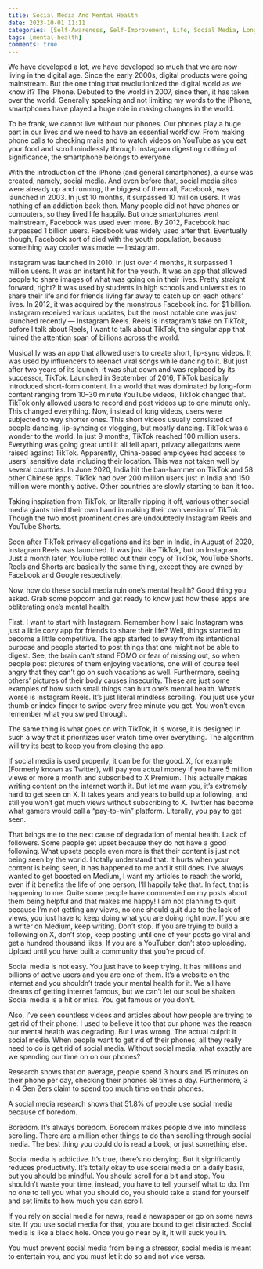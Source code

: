 ```yaml
---
title: Social Media And Mental Health
date: 2023-10-01 11:11
categories: [Self-Awareness, Self-Improvement, Life, Social Media, Longform]
tags: [mental-health]
comments: true
---
```


We have developed a lot, we have developed so much that we are now living in the digital age. Since the early 2000s, digital products were going mainstream. But the one thing that revolutionized the digital world as we know it? The iPhone. Debuted to the world in 2007, since then, it has taken over the world. Generally speaking and not limiting my words to the iPhone, smartphones have played a huge role in making changes in the world.

To be frank, we cannot live without our phones. Our phones play a huge part in our lives and we need to have an essential workflow. From making phone calls to checking mails and to watch videos on YouTube as you eat your food and scroll mindlessly through Instagram digesting nothing of significance, the smartphone belongs to everyone.

With the introduction of the iPhone (and general smartphones), a curse was created, namely, social media. And even before that, social media sites were already up and running, the biggest of them all, Facebook, was launched in 2003. In just 10 months, it surpassed 10 million users. It was nothing of an addiction back then. Many people did not have phones or computers, so they lived life happily. But once smartphones went mainstream, Facebook was used even more. By 2012, Facebook had surpassed 1 billion users. Facebook was widely used after that. Eventually though, Facebook sort of died with the youth population, because something way cooler was made — Instagram.

Instagram was launched in 2010. In just over 4 months, it surpassed 1 million users. It was an instant hit for the youth. It was an app that allowed people to share images of what was going on in their lives. Pretty straight forward, right? It was used by students in high schools and universities to share their life and for friends living far away to catch up on each others’ lives. In 2012, it was acquired by the monstrous Facebook inc. for $1 billion. Instagram received various updates, but the most notable one was just launched recently — Instagram Reels. Reels is Instagram’s take on TikTok, before I talk about Reels, I want to talk about TikTok, the singular app that ruined the attention span of billions across the world.

Musical.ly was an app that allowed users to create short, lip-sync videos. It was used by influencers to reenact viral songs while dancing to it. But just after two years of its launch, it was shut down and was replaced by its successor, TikTok. Launched in September of 2016, TikTok basically introduced short-form content. In a world that was dominated by long-form content ranging from 10–30 minute YouTube videos, TikTok changed that. TikTok only allowed users to record and post videos up to one minute only. This changed everything. Now, instead of long videos, users were subjected to way shorter ones. This short videos usually consisted of people dancing, lip-syncing or vlogging, but mostly dancing. TikTok was a wonder to the world. In just 9 months, TikTok reached 100 million users. Everything was going great until it all fell apart, privacy allegations were raised against TikTok. Apparently, China-based employees had access to users’ sensitive data including their location. This was not taken well by several countries. In June 2020, India hit the ban-hammer on TikTok and 58 other Chinese apps. TikTok had over 200 million users just in India and 150 million were monthly active. Other countries are slowly starting to ban it too.

Taking inspiration from TikTok, or literally ripping it off, various other social media giants tried their own hand in making their own version of TikTok. Though the two most prominent ones are undoubtedly Instagram Reels and YouTube Shorts.

Soon after TikTok privacy allegations and its ban in India, in August of 2020, Instagram Reels was launched. It was just like TikTok, but on Instagram. Just a month later, YouTube rolled out their copy of TikTok, YouTube Shorts. Reels and Shorts are basically the same thing, except they are owned by Facebook and Google respectively.

Now, how do these social media ruin one’s mental health? Good thing you asked. Grab some popcorn and get ready to know just how these apps are obliterating one’s mental health.

First, I want to start with Instagram. Remember how I said Instagram was just a little cozy app for friends to share their life? Well, things started to become a little competitive. The app started to sway from its intentional purpose and people started to post things that one might not be able to digest. See, the brain can’t stand FOMO or fear of missing out, so when people post pictures of them enjoying vacations, one will of course feel angry that they can’t go on such vacations as well. Furthermore, seeing others’ pictures of their body causes insecurity. These are just some examples of how such small things can hurt one’s mental health. What’s worse is Instagram Reels. It’s just literal mindless scrolling. You just use your thumb or index finger to swipe every free minute you get. You won’t even remember what you swiped through.

The same thing is what goes on with TikTok, it is worse, it is designed in such a way that it prioritizes user watch time over everything. The algorithm will try its best to keep you from closing the app.

If social media is used properly, it can be for the good. X, for example (Formerly known as Twitter), will pay you actual money if you have 5 million views or more a month and subscribed to X Premium. This actually makes writing content on the internet worth it. But let me warn you, it’s extremely hard to get seen on X. It takes years and years to build up a following, and still you won’t get much views without subscribing to X. Twitter has become what gamers would call a “pay-to-win” platform. Literally, you pay to get seen.

That brings me to the next cause of degradation of mental health. Lack of followers. Some people get upset because they do not have a good following. What upsets people even more is that their content is just not being seen by the world. I totally understand that. It hurts when your content is being seen, it has happened to me and it still does. I’ve always wanted to get boosted on Medium, I want my articles to reach the world, even if it benefits the life of one person, I’ll happily take that. In fact, that is happening to me. Quite some people have commented on my posts about them being helpful and that makes me happy! I am not planning to quit because I’m not getting any views, no one should quit due to the lack of views, you just have to keep doing what you are doing right now. If you are a writer on Medium, keep writing. Don’t stop. If you are trying to build a following on X, don’t stop, keep posting until one of your posts go viral and get a hundred thousand likes. If you are a YouTuber, don’t stop uploading. Upload until you have built a community that you’re proud of.

Social media is not easy. You just have to keep trying. It has millions and billions of active users and you are one of them. It’s a website on the internet and you shouldn’t trade your mental health for it. We all have dreams of getting internet famous, but we can’t let our soul be shaken. Social media is a hit or miss. You get famous or you don’t.

Also, I’ve seen countless videos and articles about how people are trying to get rid of their phone. I used to believe it too that our phone was the reason our mental health was degrading. But I was wrong. The actual culprit it social media. When people want to get rid of their phones, all they really need to do is get rid of social media. Without social media, what exactly are we spending our time on on our phones?

Research shows that on average, people spend 3 hours and 15 minutes on their phone per day, checking their phones 58 times a day. Furthermore, 3 in 4 Gen Zers claim to spend too much time on their phones.

A social media research shows that 51.8% of people use social media because of boredom.

Boredom. It’s always boredom. Boredom makes people dive into mindless scrolling. There are a million other things to do than scrolling through social media. The best thing you could do is read a book, or just something else.

Social media is addictive. It’s true, there’s no denying. But it significantly reduces productivity. It’s totally okay to use social media on a daily basis, but you should be mindful. You should scroll for a bit and stop. You shouldn’t waste your time, instead, you have to tell yourself what to do. I’m no one to tell you what you should do, you should take a stand for yourself and set limits to how much you can scroll.

If you rely on social media for news, read a newspaper or go on some news site. If you use social media for that, you are bound to get distracted. Social media is like a black hole. Once you go near by it, it will suck you in.

You must prevent social media from being a stressor, social media is meant to entertain you, and you must let it do so and not vice versa.
